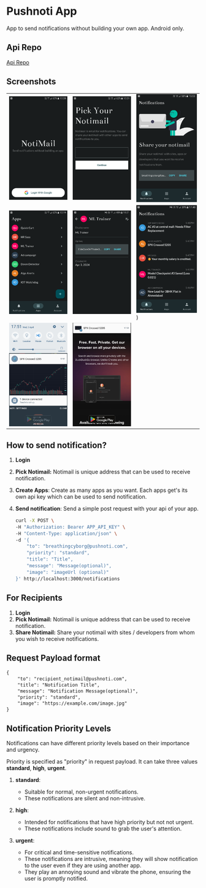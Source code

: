 # Pushnoti App

App to send notifications without building your own app. Android only.

## Api Repo
[Api Repo](https://github.com/breathingcyborg/pushnoti_api)


## Screenshots

|          |          |          |
|----------|----------|----------|
| ![Login](screenshots/login.png) | ![Pick Notimail](screenshots/pick_notimail.png) | ![Share Notimail](screenshots/share_notimail.png) |
| ![Apps](screenshots/apps_list.png) | ![App Detail](screenshots/app_detail.png) | ![Notifications](screenshots/notifications.png) ) |
|![Alert with image](screenshots/alert_with_image.png) | ![Urgent Alert](screenshots/urgent_alert.png) | |

## How to send notification?
1. **Login**
2. **Pick Notimail:** Notimail is unique address that can be used to receive notification.
3. **Create Apps**: Create as many apps as you want. Each apps get's its own api key which can be used to send notification.
4. **Send notification**: Send a simple post request with your api of your app.

    ```bash
    curl -X POST \
    -H "Authorization: Bearer APP_API_KEY" \
    -H "Content-Type: application/json" \
    -d '{
        "to": "breathingcyborg@pushnoti.com",
        "priority": "standard",
        "title": "Title",
        "message": "Message(optional)",
        "image": "imageUrl (optional)"
    }' http://localhost:3000/notifications
    ```

## For Recipients
1. **Login** 
2. **Pick Notimail:** Notimail is unique address that can be used to receive notification.
3. **Share Notimail:** Share your notimail with sites / developers from whom you wish to receive notifications.

## Request Payload format
```
{
    "to": "recipient_notimail@pushnoti.com",
    "title": "Notification Title",
    "message": "Notification Message(optional)",
    "priority": "standard",
    "image": "https://example.com/image.jpg"
}
```

## Notification Priority Levels

Notifications can have different priority levels based on their importance and urgency.

Priority is specified as "priority" in request payload. It can take three values **standard**, **high**, **urgent**.

1. **standard**: 
    * Suitable for normal, non-urgent notifications.
    * These notifications are silent and non-intrusive.

2. **high**: 
    * Intended for notifications that have high priority but not not urgent.
    * These notifications include sound to grab the user's attention.

3. **urgent**: 
    * For critical and time-sensitive notifications.
    * These notifications are intrusive, meaning they will show notification to the user even if they are using another app.
    * They play an annoying sound and vibrate the phone, ensuring the user is promptly notified.
